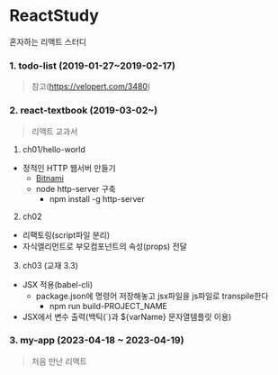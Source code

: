 # ReactStudy
혼자하는 리액트 스터디

### 1. todo-list (2019-01-27~2019-02-17)
> 참고(https://velopert.com/3480)

### 2. react-textbook (2019-03-02~) 
> 리액트 교과서
1. ch01/hello-world
- 정적인 HTTP 웹서버 만들기
    -  [Bitnami](https://opentutorials.org/course/3084/18893)
    -  node http-server 구축
        - npm install -g http-server
2. ch02 
- 리팩토링(script파일 분리)
- 자식엘리먼트로 부모컴포넌트의 속성(props) 전달
3. ch03 (교재 3.3)
- JSX 적용(babel-cli)
  - package.json에 명령어 저장해놓고 jsx파일을 js파일로 transpile한다
    - npm run build-PROJECT_NAME
-  JSX에서 변수 출력(백틱(`)과 ${varName} 문자열템플릿 이용)

### 3. my-app (2023-04-18 ~ 2023-04-19)
> 처음 만난 리액트